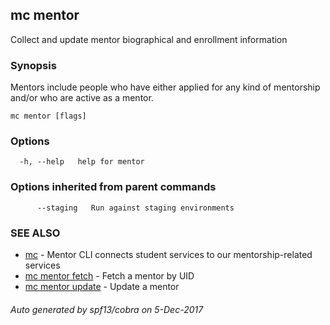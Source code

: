 ## mc mentor

Collect and update mentor biographical and enrollment information

### Synopsis


Mentors include people who have either applied for any kind of mentorship
and/or who are active as a mentor.

```
mc mentor [flags]
```

### Options

```
  -h, --help   help for mentor
```

### Options inherited from parent commands

```
      --staging   Run against staging environments
```

### SEE ALSO
* [mc](mc.md)	 - Mentor CLI connects student services to our mentorship-related services
* [mc mentor fetch](mc_mentor_fetch.md)	 - Fetch a mentor by UID
* [mc mentor update](mc_mentor_update.md)	 - Update a mentor

###### Auto generated by spf13/cobra on 5-Dec-2017
